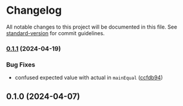 # Changelog

All notable changes to this project will be documented in this file. See [standard-version](https://github.com/conventional-changelog/standard-version) for commit guidelines.

### [0.1.1](https://github.com/gretmn102/qsp-test-engine/compare/v0.1.0...v0.1.1) (2024-04-19)


### Bug Fixes

* confused expected value with actual in `mainEqual` ([ccfdb94](https://github.com/gretmn102/qsp-test-engine/commit/ccfdb94acdb11c0a0634c38e47eed7760f8574c2))

## 0.1.0 (2024-04-07)
